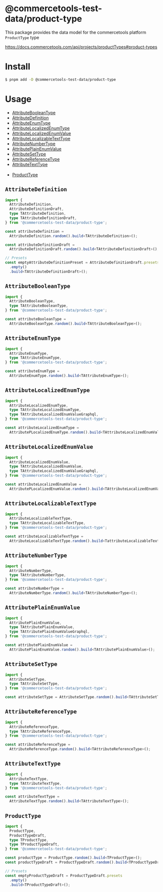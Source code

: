 # @commercetools-test-data/product-type

This package provides the data model for the commercetools platform `ProductType` type

https://docs.commercetools.com/api/projects/productTypes#product-types

# Install

```bash
$ pnpm add -D @commercetools-test-data/product-type
```

# Usage

- [AttributeBooleanType](#attributebooleantype)<br>
- [AttributeDefinition](#attributedefinition)<br>
- [AttributeEnumType](#attributeenumtype)<br>
- [AttributeLocalizedEnumType](#attributelocalizedenumtype)<br>
- [AttributeLocalizedEnumValue](#attributelocalizedenumvalue)<br>
- [AttributeLocalizableTextType](#attributelocalizabletexttype)<br>
- [AttributeNumberType](#attributenumbertype)<br>
- [AttributePlainEnumValue](#attributeplainenumvalue)<br>
- [AttributeSetType](#attributesettype)<br>
- [AttributeReferenceType](#attributereferencetype)<br>
- [AttributeTextType](#attributetexttype)<br><br>
- [ProductType](#producttype)<br>

## `AttributeDefinition`

```ts
import {
  AttributeDefinition,
  AttributeDefinitionDraft,
  type TAttributeDefinition,
  type TAttributeDefinitionDraft,
} from '@commercetools-test-data/product-type';

const attributeDefinition =
  AttributeDefinition.random().build<TAttributeDefinition>();

const attributeDefinitionDraft =
  AttributeDefinitionDraft.random().build<TAttributeDefinitionDraft>();

// Presets
const emptyAttributeDefinitionPreset = AttributeDefinitionDraft.presets
  .empty()
  .build<TAttributeDefinitionDraft>();
```

## `AttributeBooleanType`

```ts
import {
  AttributeBooleanType,
  type TAttributeBooleanType,
} from '@commercetools-test-data/product-type';

const attributeBooleanType =
  AttributeBooleanType.random().build<TAttributeBooleanType>();
```

## `AttributeEnumType`

```ts
import {
  AttributeEnumType,
  type TAttributeEnumType,
} from '@commercetools-test-data/product-type';

const attributeEnumType =
  AttributeEnumType.random().build<TAttributeEnumType>();
```

## `AttributeLocalizedEnumType`

```ts
import {
  AttributeLocalizedEnumType,
  type TAttributeLocalizedEnumType,
  type TAttributeLocalizedEnumValueGraphql,
} from '@commercetools-test-data/product-type';

const attributeLocalizedEnumType =
  AttributePLocalizedEnumType.random().build<TAttributeLocalizedEnumValue>();
```

## `AttributeLocalizedEnumValue`

```ts
import {
  AttributeLocalizedEnumValue,
  type TAttributeLocalizedEnumValue,
  type TAttributeLocalizedEnumValueGraphql,
} from '@commercetools-test-data/product-type';

const attributeLocalizedEnumValue =
  AttributePLocalizedEnumValue.random().build<TAttributeLocalizedEnumValue>();
```

## `AttributeLocalizableTextType`

```ts
import {
  AttributeLocalizableTextType,
  type TAttributeLocalizableTextType,
} from '@commercetools-test-data/product-type';

const attributeLocalizableTextType =
  AttributeLocalizableTextType.random().build<TattributeLocalizableTextType>();
```

## `AttributeNumberType`

```ts
import {
  AttributeNumberType,
  type TAttributeNumberType,
} from '@commercetools-test-data/product-type';

const attributeNumberType =
  AttributeNumberType.random().build<TAttributeNumberType>();
```

## `AttributePlainEnumValue`

```ts
import {
  AttributePlainEnumValue,
  type TAttributePlainEnumValue,
  type TAttributePlainEnumValueGraphql,
} from '@commercetools-test-data/product-type';

const attributePlainEnumValue =
  AttributePlainEnumValue.random().build<TAttributePlainEnumValue>();
```

## `AttributeSetType`

```ts
import {
  AttributeSetType,
  type TAttributeSetType,
} from '@commercetools-test-data/product-type';

const attributeSetType = AttributeSetType.random().build<TAttributeSetType>();
```

## `AttributeReferenceType`

```ts
import {
  AttributeReferenceType,
  type TAttributeReferenceType,
} from '@commercetools-test-data/product-type';

const attributeReferenceType =
  AttributeReferenceType.random().build<TAttributeReferenceType>();
```

## `AttributeTextType`

```ts
import {
  AttributeTextType,
  type TAttributeTextType,
} from '@commercetools-test-data/product-type';

const attributeTextType =
  AttributeTextType.random().build<TAttributeTextType>();
```

## `ProductType`

```ts
import {
  ProductType,
  ProductTypeDraft,
  type TProductType,
  type TProductTypeDraft,
} from '@commercetools-test-data/product-type';

const productType = ProductType.random().build<TProductType>();
const productTypeDraft = ProductTypeDraft.random().build<TProductTypeDraft>();

// Presets
const emptyProductTypeDraft = ProductTypeDraft.presets
  .empty()
  .build<TProductTypeDraft>();
```
